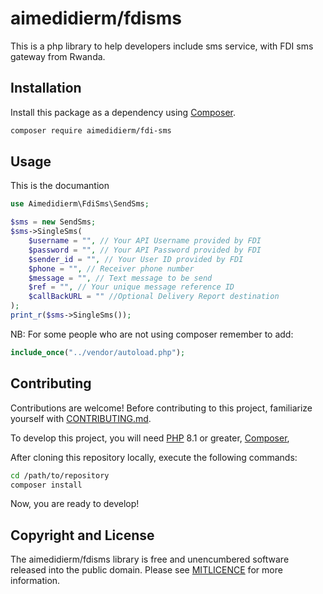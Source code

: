 # aimedidierm/fdisms

This is a php library to help developers include sms service, with FDI sms gateway from Rwanda.

## Installation

Install this package as a dependency using [Composer](https://getcomposer.org).

```bash
composer require aimedidierm/fdi-sms
```

## Usage

This is the documantion

```php
use Aimedidierm\FdiSms\SendSms;

$sms = new SendSms;
$sms->SingleSms(
    $username = "", // Your API Username provided by FDI
    $password = "", // Your API Password provided by FDI
    $sender_id = "", // Your User ID provided by FDI
    $phone = "", // Receiver phone number
    $message = "", // Text message to be send
    $ref = "", // Your unique message reference ID
    $callBackURL = "" //Optional Delivery Report destination
);
print_r($sms->SingleSms());

```


NB: For some people who are not using composer remember to add:

```php
include_once("../vendor/autoload.php");
```

## Contributing

Contributions are welcome! Before contributing to this project, familiarize
yourself with [CONTRIBUTING.md](CONTRIBUTING.md).

To develop this project, you will need [PHP](https://www.php.net) 8.1 or greater,
[Composer](https://getcomposer.org),

After cloning this repository locally, execute the following commands:

```bash
cd /path/to/repository
composer install
```

Now, you are ready to develop!

## Copyright and License

The aimedidierm/fdisms library is free and unencumbered software released into the
public domain. Please see [MITLICENCE](MITLICENCE) for more information.
